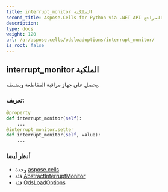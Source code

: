 ```yaml
---
title: interrupt_monitor الملكية
second_title: Aspose.Cells for Python via .NET API المراجع
description:
type: docs
weight: 120
url: /ar/aspose.cells/odsloadoptions/interrupt_monitor/
is_root: false
---
```

##  interrupt_monitor الملكية

يحصل على جهاز مراقبة المقاطعة ويضبطه.
###  تعريف:
```python
@property
def interrupt_monitor(self):
    ...
@interrupt_monitor.setter
def interrupt_monitor(self, value):
    ...
```

###  أنظر أيضا
* وحدة [aspose.cells](../../)
* فئة [AbstractInterruptMonitor](/cells/python-net/ar/aspose.cells/abstractinterruptmonitor)
* فئة [OdsLoadOptions](/cells/python-net/ar/aspose.cells/odsloadoptions)
